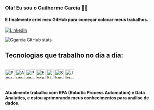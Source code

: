 ### Olá! Eu sou o Guilherme Garcia ✋🏼
#### E finalmente criei meu GitHub para começar colocar meus trabalhos.

[![LinkedIn](https://img.shields.io/badge/LinkedIn-0077B5?style=for-the-badge&logo=linkedin&logoColor=white)](https://www.linkedin.com/in/guilherme-guimaraes-garcia/) 


![Ggarcia GitHub stats](https://github-readme-stats.vercel.app/api?username=guilhermejesck99&show_icons=true&theme=dark&hide_title=true)


## Tecnologias que trabalho no dia a dia:

<div style="display: inline_block"><br/>
    <img align="center" alt="PowerAutomate" height="30" width="30" src="https://github.com/user-attachments/assets/3a1ae60f-e096-4ab7-88b2-2e801b4b39cb"/>
    <img align="center" alt="AutomationAnywhere" height="30" width="30" src="https://github.com/user-attachments/assets/2de8a6ad-3d25-4172-bae0-21e430b10cc2"/>
    <img align="center" alt="PowerBi" height="30" width="30" src="https://github.com/user-attachments/assets/81b13483-6ddc-446e-9b6a-25178c417fb9"/>
    <img align="center" alt="Excel" height="30" width="30" src="https://github.com/user-attachments/assets/19c79d4f-b844-4aef-ab96-5f6ccde64ffa"/>
    <img align="center" alt="Figma" height="30" width="22" src="https://github.com/user-attachments/assets/13b0a655-4e6b-4912-aaf3-de7c2ddf8478"/>
    <img align="center" alt="Sharepoint" height="30" width="30" src="https://github.com/user-attachments/assets/3cbf703d-4fc6-41a1-bc80-9305e7c41954"/>
    <img align="center" alt="Jira" height="30" width="30" src="https://cdn.jsdelivr.net/gh/devicons/devicon@latest/icons/jira/jira-original.svg"/>
</div><br/>

#### Atualmente trabalho com RPA (Robotic Process Automation) e Data Analytics, e estou aprimorando meus conhecimentos para análise de dados.

